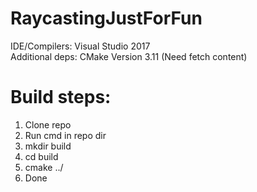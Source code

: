 # RaycastingJustForFun  
IDE/Compilers: Visual Studio 2017  
Additional deps: CMake Version 3.11 (Need fetch content)  
# Build steps:  
1. Clone repo  
2. Run cmd in repo dir  
3. mkdir build  
4. cd build  
5. cmake ../  
6. Done  
